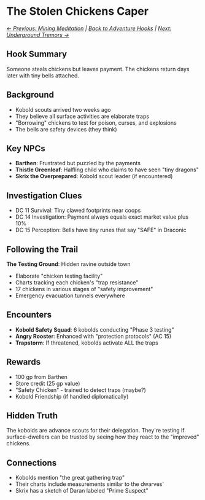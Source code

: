 # The Stolen Chickens Caper

*[← Previous: Mining Meditation](02_mining_meditation.md) | [Back to Adventure Hooks](../early_adventure_hooks.md) | [Next: Underground Tremors →](04_underground_tremors.md)*

## Hook Summary
Someone steals chickens but leaves payment. The chickens return days later with tiny bells attached.

## Background
- Kobold scouts arrived two weeks ago
- They believe all surface activities are elaborate traps
- "Borrowing" chickens to test for poison, curses, and explosions
- The bells are safety devices (they think)

## Key NPCs
- **Barthen**: Frustrated but puzzled by the payments
- **Thistle Greenleaf**: Halfling child who claims to have seen "tiny dragons"
- **Skrix the Overprepared**: Kobold scout leader (if encountered)

## Investigation Clues
- DC 11 Survival: Tiny clawed footprints near coops
- DC 14 Investigation: Payment always equals exact market value plus 10%
- DC 15 Perception: Bells have tiny runes that say "SAFE" in Draconic

## Following the Trail
**The Testing Ground**: Hidden ravine outside town
- Elaborate "chicken testing facility"
- Charts tracking each chicken's "trap resistance"
- 17 chickens in various stages of "safety improvement"
- Emergency evacuation tunnels everywhere

## Encounters
- **Kobold Safety Squad**: 6 kobolds conducting "Phase 3 testing"
- **Angry Rooster**: Enhanced with "protection protocols" (AC 15)
- **Trapstorm**: If threatened, kobolds activate ALL the traps

## Rewards
- 100 gp from Barthen
- Store credit (25 gp value)
- "Safety Chicken" - trained to detect traps (maybe?)
- Kobold Friendship (if handled diplomatically)

## Hidden Truth
The kobolds are advance scouts for their delegation. They're testing if surface-dwellers can be trusted by seeing how they react to the "improved" chickens.

## Connections
- Kobolds mention "the great gathering trap"
- Their charts include measurements similar to the dwarves'
- Skrix has a sketch of Daran labeled "Prime Suspect"